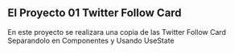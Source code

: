 ## El Proyecto 01 Twitter Follow Card

En este proyecto se realizara una copia de las Twitter Follow Card
Separandolo en Componentes y Usando UseState

